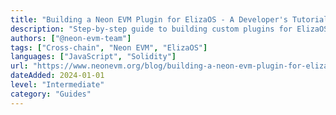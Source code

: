 ```yaml
---
title: "Building a Neon EVM Plugin for ElizaOS - A Developer's Tutorial"
description: "Step-by-step guide to building custom plugins for ElizaOS on Neon EVM"
authors: ["@neon-evm-team"]
tags: ["Cross-chain", "Neon EVM", "ElizaOS"]
languages: ["JavaScript", "Solidity"]
url: "https://www.neonevm.org/blog/building-a-neon-evm-plugin-for-elizaos--a-developers-tutorial"
dateAdded: 2024-01-01
level: "Intermediate"
category: "Guides"
---
```

